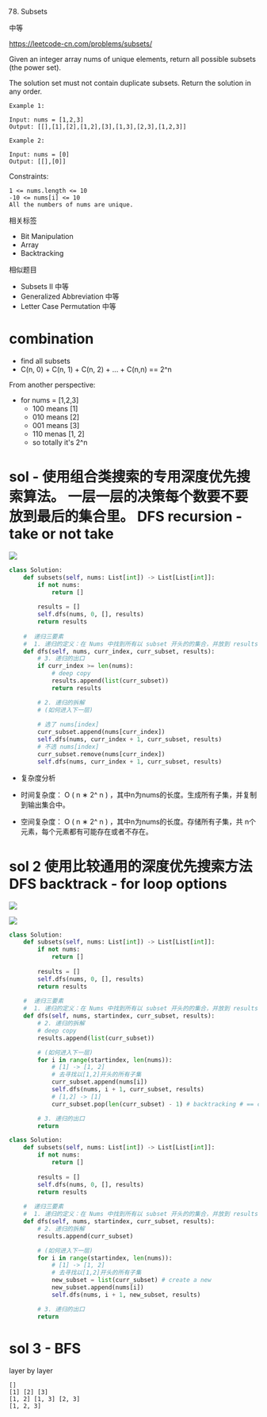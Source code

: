 78. Subsets

中等

https://leetcode-cn.com/problems/subsets/

Given an integer array nums of unique elements, return all possible subsets (the power set).

The solution set must not contain duplicate subsets. Return the solution in any order.

 
```
Example 1:

Input: nums = [1,2,3]
Output: [[],[1],[2],[1,2],[3],[1,3],[2,3],[1,2,3]]

Example 2:

Input: nums = [0]
Output: [[],[0]]
``` 

Constraints:
```
1 <= nums.length <= 10
-10 <= nums[i] <= 10
All the numbers of nums are unique.
```

相关标签
- Bit Manipulation
- Array
- Backtracking

相似题目
- Subsets II
中等
- Generalized Abbreviation
中等
- Letter Case Permutation
中等

# combination
- find all subsets
- C(n, 0) + C(n, 1) + C(n, 2) + ... + C(n,n) == 2^n

From another perspective:

- for nums = [1,2,3]
  - 100 means [1]
  - 010 means [2]
  - 001 means [3]
  - 110 menas [1, 2]
  - so totally it's 2^n

# sol - 使用组合类搜索的专用深度优先搜索算法。 一层一层的决策每个数要不要放到最后的集合里。 DFS  recursion - take or not  take

![](../note/78.png)

```py
class Solution:
    def subsets(self, nums: List[int]) -> List[List[int]]:
        if not nums:
            return []
        
        results = []
        self.dfs(nums, 0, [], results)
        return results
    
    #  递归三要素
    #  1. 递归的定义：在 Nums 中找到所有以 subset 开头的的集合，并放到 results
    def dfs(self, nums, curr_index, curr_subset, results):
        # 3. 递归的出口
        if curr_index >= len(nums):
            # deep copy
            results.append(list(curr_subset))
            return results

        # 2. 递归的拆解
        # (如何进入下一层)
        
        # 选了 nums[index]
        curr_subset.append(nums[curr_index])
        self.dfs(nums, curr_index + 1, curr_subset, results)
        # 不选 nums[index]
        curr_subset.remove(nums[curr_index])
        self.dfs(nums, curr_index + 1, curr_subset, results)
```        

- 复杂度分析

- 时间复杂度：
O
(
n
∗
2^
n
)
，其中n为nums的长度。生成所有子集，并复制到输出集合中。
- 空间复杂度：
O
(
n
∗
2^
n
)
，其中n为nums的长度。存储所有子集，共 n个元素，每个元素都有可能存在或者不存在。

# sol 2 使用比较通用的深度优先搜索方法 DFS backtrack  -  for loop options

![](../note/78-2.png)

![](../note/78-3.png)

```py
class Solution:
    def subsets(self, nums: List[int]) -> List[List[int]]:
        if not nums:
            return []
        
        results = []
        self.dfs(nums, 0, [], results)
        return results
    
    #  递归三要素
    #  1. 递归的定义：在 Nums 中找到所有以 subset 开头的的集合，并放到 results
    def dfs(self, nums, startindex, curr_subset, results):
        # 2. 递归的拆解
        # deep copy
        results.append(list(curr_subset))

        # (如何进入下一层)
        for i in range(startindex, len(nums)):
            # [1] -> [1, 2]
            # 去寻找以[1,2]开头的所有子集
            curr_subset.append(nums[i])
            self.dfs(nums, i + 1, curr_subset, results)
            # [1,2] -> [1]
            curr_subset.pop(len(curr_subset) - 1) # backtracking # == curr_subset.remove(nums[i])

        # 3. 递归的出口
        return
```

```py
class Solution:
    def subsets(self, nums: List[int]) -> List[List[int]]:
        if not nums:
            return []
        
        results = []
        self.dfs(nums, 0, [], results)
        return results
    
    #  递归三要素
    #  1. 递归的定义：在 Nums 中找到所有以 subset 开头的的集合，并放到 results
    def dfs(self, nums, startindex, curr_subset, results):
        # 2. 递归的拆解
        results.append(curr_subset)

        # (如何进入下一层)
        for i in range(startindex, len(nums)):
            # [1] -> [1, 2]
            # 去寻找以[1,2]开头的所有子集
            new_subset = list(curr_subset) # create a new
            new_subset.append(nums[i])
            self.dfs(nums, i + 1, new_subset, results)

        # 3. 递归的出口
        return
```

# sol  3 - BFS
layer by layer
```
[] 
[1] [2] [3]
[1, 2] [1, 3] [2, 3]
[1, 2, 3]
```

